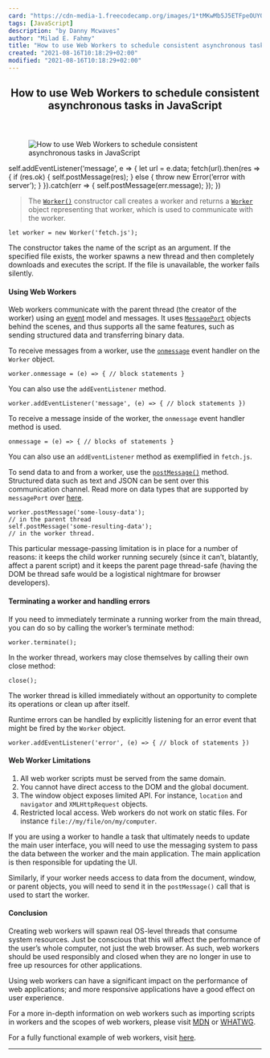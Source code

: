 ```yaml
---
card: "https://cdn-media-1.freecodecamp.org/images/1*tMKwMb5J5ETFpeOUYQyMKQ.png"
tags: [JavaScript]
description: "by Danny Mcwaves"
author: "Milad E. Fahmy"
title: "How to use Web Workers to schedule consistent asynchronous tasks in JavaScript"
created: "2021-08-16T10:18:29+02:00"
modified: "2021-08-16T10:18:29+02:00"
---
```

<div class="site-wrapper">
<main id="site-main" class="site-main outer">
<div class="inner">
<article class="post-full post tag-javascript tag-tech tag-web-development tag-productivity tag-programming ">
<header class="post-full-header">
<h1 class="post-full-title">How to use Web Workers to schedule consistent asynchronous tasks in JavaScript</h1>
</header>
<figure class="post-full-image">
<picture>
<source media="(max-width: 700px)" sizes="1px" srcset="data:image/gif;base64,R0lGODlhAQABAIAAAAAAAP///yH5BAEAAAAALAAAAAABAAEAAAIBRAA7 1w">
<source media="(min-width: 701px)" sizes="(max-width: 800px) 400px,
(max-width: 1170px) 700px,
1400px" srcset="https://cdn-media-1.freecodecamp.org/images/1*tMKwMb5J5ETFpeOUYQyMKQ.png 300w,
https://cdn-media-1.freecodecamp.org/images/1*tMKwMb5J5ETFpeOUYQyMKQ.png 600w,
https://cdn-media-1.freecodecamp.org/images/1*tMKwMb5J5ETFpeOUYQyMKQ.png 1000w,
https://cdn-media-1.freecodecamp.org/images/1*tMKwMb5J5ETFpeOUYQyMKQ.png 2000w">
<img onerror="this.style.display='none'" src="https://cdn-media-1.freecodecamp.org/images/1*tMKwMb5J5ETFpeOUYQyMKQ.png" alt="How to use Web Workers to schedule consistent asynchronous tasks in JavaScript">
</picture>
</figure>
<section class="post-full-content">
<div class="post-content medium-migrated-article">
self.addEventListener(‘message’,  e =&gt; {
let url = e.data;
fetch(url).then(res =&gt; {
if (res.ok) {
self.postMessage(res);
} else {
throw new Error(’error with server’);
}
}).catch(err =&gt; {
self.postMessage(err.message);
});
})</code></pre><blockquote>The <code><a href="https://www.w3.org/TR/workers/#dom-worker" rel="noopener">Worker()</a></code> constructor call creates a worker and returns a <code><a href="https://www.w3.org/TR/workers/#worker" rel="noopener">Worker</a></code> object representing that worker, which is used to communicate with the worker.</blockquote><pre><code class="language-js">let worker = new Worker('fetch.js');</code></pre><p>The constructor takes the name of the script as an argument. If the specified file exists, the worker spawns a new thread and then completely downloads and executes the script. If the file is unavailable, the worker fails silently.</p><h4 id="using-web-workers"><strong>Using Web Workers</strong></h4><p>Web workers communicate with the parent thread (the creator of the worker) using an <a href="https://developer.mozilla.org/en-US/docs/Web/Events" rel="noopener">event</a> model and messages. It uses <code><a href="http://www.w3.org/TR/webmessaging/#message-ports" rel="noopener">MessagePort</a></code> objects behind the scenes, and thus supports all the same features, such as sending structured data and transferring binary data.</p><p>To receive messages from a worker, use the <code><a href="https://www.w3.org/TR/workers/#handler-worker-onmessage" rel="noopener">onmessage</a></code> event handler on the <code>Worker</code> object.</p><pre><code class="language-js">worker.onmessage = (e) =&gt; { // block statements }</code></pre><p>You can also use the <code>addEventListener</code> method.</p><pre><code class="language-js">worker.addEventListener('message', (e) =&gt; { // block statements })</code></pre><p>To receive a message inside of the worker, the <code>onmessage</code> event handler method is used.</p><pre><code class="language-js">onmessage = (e) =&gt; { // blocks of statements }</code></pre><p>You can also use an <code>addEventListener</code> method as exemplified in <code>fetch.js</code>.</p><p>To send data to and from a worker, use the <code><a href="https://www.w3.org/TR/workers/#dom-worker-postmessage" rel="noopener">postMessage()</a></code> method. Structured data such as text and JSON can be sent over this communication channel. Read more on data types that are supported by <code>messagePort</code> over <a href="https://www.html5rocks.com/en/tutorials/workers/basics/#toc-transferrables" rel="noopener">here</a>.</p><pre><code class="language-js">worker.postMessage('some-lousy-data');
// in the parent thread
self.postMessage('some-resulting-data');
// in the worker thread.</code></pre><p>This particular message-passing limitation is in place for a number of reasons: it keeps the child worker running securely (since it can’t, blatantly, affect a parent script) and it keeps the parent page thread-safe (having the DOM be thread safe would be a logistical nightmare for browser developers).</p><h4 id="terminating-a-worker-and-handling-errors"><strong>Terminating a worker and handling errors</strong></h4><p>If you need to immediately terminate a running worker from the main thread, you can do so by calling the worker’s terminate method:</p><pre><code class="language-js">worker.terminate();</code></pre><p>In the worker thread, workers may close themselves by calling their own close method:</p><pre><code class="language-js">close();</code></pre><p>The worker thread is killed immediately without an opportunity to complete its operations or clean up after itself.</p><p>Runtime errors can be handled by explicitly listening for an error event that might be fired by the <code>Worker</code> object.</p><pre><code class="language-js">worker.addEventListener('error', (e) =&gt; { // block of statements })</code></pre><h4 id="web-worker-limitations"><strong>Web Worker Limitations</strong></h4><ol><li>All web worker scripts must be served from the same domain.</li><li>You cannot have direct access to the DOM and the global document.</li><li>The window object exposes limited API. For instance, <code>location</code> and <code>navigator</code> and <code>XMLHttpRequest</code> objects.</li><li>Restricted local access. Web workers do not work on static files. For instance <code>file://my/file/on/my/computer</code>.</li></ol><p>If you are using a worker to handle a task that ultimately needs to update the main user interface, you will need to use the messaging system to pass the data between the worker and the main application. The main application is then responsible for updating the UI.</p><p>Similarly, if your worker needs access to data from the document, window, or parent objects, you will need to send it in the <code>postMessage()</code> call that is used to start the worker.</p><h4 id="conclusion">Conclusion</h4><p>Creating web workers will spawn real OS-level threads that consume system resources. Just be conscious that this will affect the performance of the user’s whole computer, not just the web browser. As such, web workers should be used responsibly and closed when they are no longer in use to free up resources for other applications.</p><p>Using web workers can have a significant impact on the performance of web applications; and more responsive applications have a good effect on user experience.</p><p>For a more in-depth information on web workers such as importing scripts in workers and the scopes of web workers, please visit <a href="https://developer.mozilla.org/en-US/docs/Web/API/Web_Workers_API/Using_web_workers" rel="noopener">MDN</a> or <a href="https://www.w3.org/TR/workers/" rel="noopener">WHATWG</a>.</p><p>For a fully functional example of web workers, visit <a href="https://github.com/DannyMcwaves/web-workers" rel="noopener">here</a>.</p>
</div>
<hr>
</section>
</article>
</div>
</main>
</div>
<!-- Google Tag Manager (noscript) -->
<!-- End Google Tag Manager (noscript) -->

